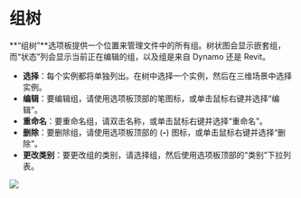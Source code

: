 # 组树

**“组树”**选项板提供一个位置来管理文件中的所有组。树状图会显示嵌套组，而“状态”列会显示当前正在编辑的组，以及组是来自 Dynamo 还是 Revit。

* **选择**：每个实例都将单独列出。在树中选择一个实例，然后在三维场景中选择实例。
* **编辑**：要编辑组，请使用选项板顶部的笔图标，或单击鼠标右键并选择“编辑”。
* **重命名**：要重命名组，请双击名称，或单击鼠标右键并选择“重命名”。
* **删除**：要删除组，请使用选项板顶部的 (**-**) 图标，或单击鼠标右键并选择“删除”。
* **更改类别**：要更改组的类别，请选择组，然后使用选项板顶部的“类别”下拉列表。

![](../.gitbook/assets/groups.png)

